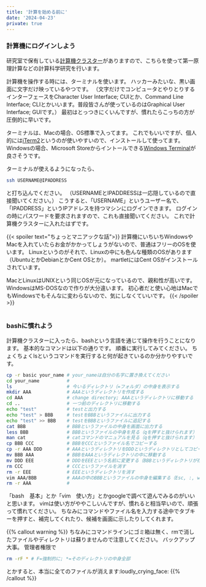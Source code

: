 ```yaml
---
title: '計算を始める前に'
date: '2024-04-23'
private: true
---
```


### 計算機にログインしよう
研究室で保有している[計算機クラスター](/important/computers)がありますので、こちらを使って第一原理計算などの計算科学研究を行います。

計算機を操作する時には、ターミナルを使います。
ハッカーみたいな、黒い画面に文字だけ映っているやつです。
（文字だけでコンピュータとやりとりするインターフェースをCharacter User Interface; CUIとか、Command Line Interface; CLIとかいいます。普段皆さんが使っているのはGraphical User Interface; GUIです。）
最初はとっつきにくいんですが、慣れたらこっちの方が圧倒的に早いです。

ターミナルは、Macの場合、OS標準で入ってます。
これでもいいですが、個人的には[iTerm2](https://iterm2.com)というのが使いやすいので、インストールして使ってます。
Windowsの場合、Microsoft Storeからイントールできる[Windows Terminal](https://apps.microsoft.com/detail/9n0dx20hk701)が良さそうです。

ターミナルが使えるようになったら、
```bash
ssh USERNAME@IPADDRESS
```
と打ち込んでください。
（USERNAMEとIPADDRESSは一応隠しているので直接聞いてください。）
こうすると、「USERNAME」というユーザー名で、「IPADDRESS」というIPアドレスを持つマシンにログインできます。
ログインの時にパスワードを要求されますので、これも直接聞いてください。
これで計算機クラスターに入れたはずです。

{{< spoiler text="ちょっとマニアックな話">}}
計算機にいちいちWindowsやMacを入れていたらお金がかかってしょうがないので、普通はフリーのOSを使います。
Linuxというのがそれで、Linuxの中にも色んな種類のOSがあります（UbuntuとかDebianとかCent OSとか）。
martletにはCent OSがインストールされています。

MacとLinuxはUNIXという同じOSが元になっているので、親和性が高いです。
WindowsはMS-DOSなので作りが大分違います。
初心者だと使い心地はMacでもWindowsでもそんなに変わらないので、気にしなくていいです。
{{< /spoiler >}}
<br>
<br>

### bashに慣れよう
計算機クラスターに入ったら、bashという言語を通じて操作を行うことになります。
基本的なコマンドは以下の通りです。
順番に実行してみてください。
ちょくちょくlsというコマンドを実行すると何が起きているのか分かりやすいです。

```bash
cp -r basic your_name # your_nameは自分の名字に置き換えてください
cd your_name          # 
ls                    # 今いるディレクトリ（=フォルダ）の中身を表示する
mkdir AAA             # AAAというディレクトリを作成する
cd AAA                # change directory; AAAというディレクトリに移動する
cd ..                 # 一つ前のディレクトリに移動する
echo "test"           # testと出力する
echo "test" > BBB     # testをBBBというファイルに出力する
echo "test" >> BBB    # testをBBBというファイルに追記する
cat BBB               # BBBというファイルの中身を画面に出力する
less BBB              # BBBというファイルの中身を見る（qを押すと抜けられます）
man cat               # catコマンドのマニュアルを見る（qを押すと抜けられます）
cp BBB CCC            # BBBをCCCというファイル名でコピーする
cp -r AAA DDD         # AAAというディレクトリをDDDというディレクトリとしてコピーする
mv BBB AAA            # BBBをAAAというディレクトリの中に移動する
mv DDD EEE            # DDDをEEEという名前に変更する（BBBというディレクトリが存在しない場合、mvは名前変更のコマンドになる）
rm CCC                # CCCというファイルを消す
rm -r EEE             # EEEというディレクトリを消す
vim AAA/BBB           # AAAの中のBBBというファイルの中身を編集する（Esc, :, wq, Enterで抜けられます）
rm -r AAA             #
```

「bash　基本」とか「vim　使い方」とかgoogleで調べて遊んでみるのがいいと思います。
vimは使い方がややこしいんですが、慣れると相当早いので、頑張って慣れてください。
ちなみにコマンドやファイル名を入力する途中でタブキーを押すと、補完してくれたり、候補を画面に示したりしてくれます。

{{% callout warning %}}
ちなみにコマンドラインにゴミ箱は無く、rmで消したファイルやディレクトリは蘇りませんので注意してください。
バックアップ大事。
管理者権限で
```bash
rm -rF * # F=強制的に; *=そのディレクトリの中身全部
```
とかすると、本当に全てのファイルが消えます:loudly_crying_face:
{{% /callout %}}
